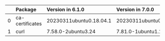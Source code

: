 <!-- markdown-link-check-disable -->

|    | Package         | Version in 6.1.0        | Version in 7.0.0        | Status   |
|---:|:----------------|:------------------------|:------------------------|:---------|
|  0 | ca-certificates | 20230311ubuntu0.18.04.1 | 20230311ubuntu0.22.04.1 | UPDATED  |
|  1 | curl            | 7.58.0-2ubuntu3.24      | 7.81.0-1ubuntu1.14      | UPDATED  |